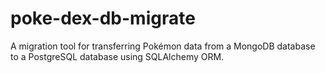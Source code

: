 # poke-dex-db-migrate

A migration tool for transferring Pokémon data from a MongoDB database to a PostgreSQL database using SQLAlchemy ORM.
